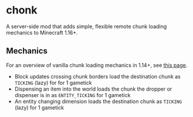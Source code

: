 # chonk

A server-side mod that adds simple, flexible remote chunk loading mechanics to Minecraft 1.16+.

## Mechanics

For an overview of vanilla chunk loading mechanics in 1.14+, see [this page](https://gist.github.com/Drovolon/24bfaae00d57e7a8ca64b792e14fa7c6).

- Block updates crossing chunk borders load the destination chunk as `TICKING` (lazy) for for 1 gametick
- Dispensing an item into the world loads the chunk the dropper or dispenser is in as `ENTITY_TICKING` for 1 gametick
- An entity changing dimension loads the destination chunk as `TICKING` (lazy) for 1 gametick
